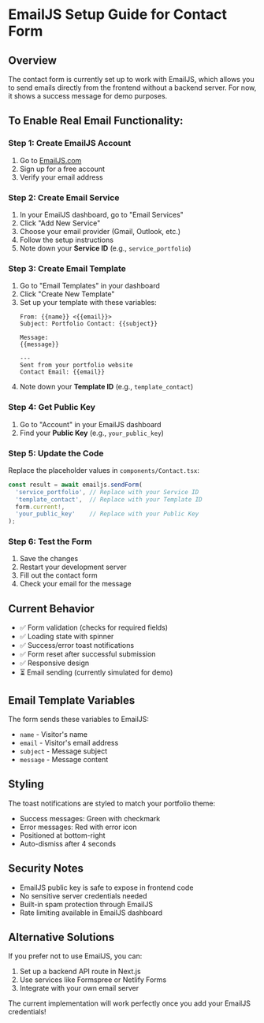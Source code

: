 # EmailJS Setup Guide for Contact Form

## Overview
The contact form is currently set up to work with EmailJS, which allows you to send emails directly from the frontend without a backend server. For now, it shows a success message for demo purposes.

## To Enable Real Email Functionality:

### Step 1: Create EmailJS Account
1. Go to [EmailJS.com](https://www.emailjs.com/)
2. Sign up for a free account
3. Verify your email address

### Step 2: Create Email Service
1. In your EmailJS dashboard, go to "Email Services"
2. Click "Add New Service"
3. Choose your email provider (Gmail, Outlook, etc.)
4. Follow the setup instructions
5. Note down your **Service ID** (e.g., `service_portfolio`)

### Step 3: Create Email Template
1. Go to "Email Templates" in your dashboard
2. Click "Create New Template"
3. Set up your template with these variables:
   ```
   From: {{name}} <{{email}}>
   Subject: Portfolio Contact: {{subject}}
   
   Message:
   {{message}}
   
   ---
   Sent from your portfolio website
   Contact Email: {{email}}
   ```
4. Note down your **Template ID** (e.g., `template_contact`)

### Step 4: Get Public Key
1. Go to "Account" in your EmailJS dashboard
2. Find your **Public Key** (e.g., `your_public_key`)

### Step 5: Update the Code
Replace the placeholder values in `components/Contact.tsx`:

```typescript
const result = await emailjs.sendForm(
  'service_portfolio', // Replace with your Service ID
  'template_contact',  // Replace with your Template ID
  form.current!,
  'your_public_key'    // Replace with your Public Key
);
```

### Step 6: Test the Form
1. Save the changes
2. Restart your development server
3. Fill out the contact form
4. Check your email for the message

## Current Behavior
- ✅ Form validation (checks for required fields)
- ✅ Loading state with spinner
- ✅ Success/error toast notifications
- ✅ Form reset after successful submission
- ✅ Responsive design
- ⏳ Email sending (currently simulated for demo)

## Email Template Variables
The form sends these variables to EmailJS:
- `name` - Visitor's name
- `email` - Visitor's email address
- `subject` - Message subject
- `message` - Message content

## Styling
The toast notifications are styled to match your portfolio theme:
- Success messages: Green with checkmark
- Error messages: Red with error icon
- Positioned at bottom-right
- Auto-dismiss after 4 seconds

## Security Notes
- EmailJS public key is safe to expose in frontend code
- No sensitive server credentials needed
- Built-in spam protection through EmailJS
- Rate limiting available in EmailJS dashboard

## Alternative Solutions
If you prefer not to use EmailJS, you can:
1. Set up a backend API route in Next.js
2. Use services like Formspree or Netlify Forms
3. Integrate with your own email server

The current implementation will work perfectly once you add your EmailJS credentials!
